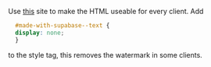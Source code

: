Use [this](https://premailer.dialect.ca/) site to make the HTML useable for every client.
Add
``` css
  #made-with-supabase--text {
  display: none;
  }
```
to the style tag, this removes the watermark in some clients.

